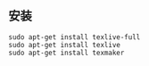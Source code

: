 ## 安装
```shell
sudo apt-get install texlive-full
sudo apt-get install texlive
sudo apt-get install texmaker
```
